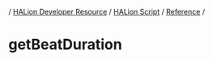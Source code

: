 / [HALion Developer Resource](../..//HALion-Developer-Resource.md) / [HALion Script](./HALion-Script.md) / [Reference](./Reference.md) /

# getBeatDuration
